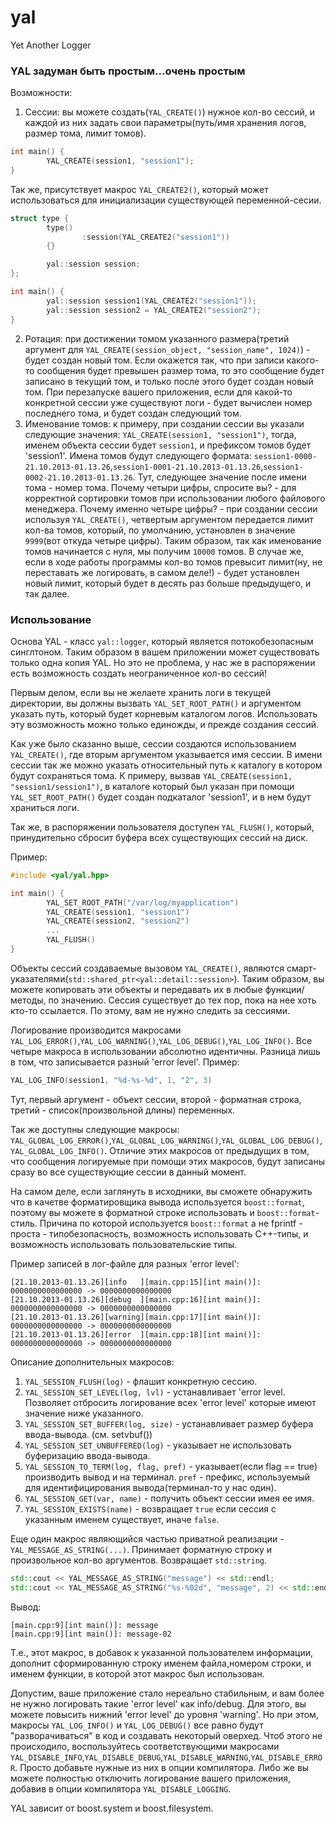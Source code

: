 yal
===

Yet Another Logger

### YAL задуман быть простым...очень простым

Возможности:

1. Сессии: вы можете создать(`YAL_CREATE()`) нужное кол-во сессий, и каждой из них задать свои параметры(путь/имя хранения логов, размер тома, лимит томов).
```cpp
int main() {
        YAL_CREATE(session1, "session1");
}
```
Так же, присутствует макрос `YAL_CREATE2()`, который может использоваться для инициализации существующей переменной-сесии.
```cpp
struct type {
        type()
                :session(YAL_CREATE2("session1"))
        {}

        yal::session session;
};
```
```cpp
int main() {
        yal::session session1(YAL_CREATE2("session1"));
        yal::session session2 = YAL_CREATE2("session2");
}
```

2. Ротация: при достижении томом указанного размера(третий аргумент для `YAL_CREATE(session_object, "session_name", 1024)`) - будет создан новый том. Если окажется так, что при записи какого-то сообщения будет превышен размер тома, то это сообщение будет записано в текущий том, и только после этого будет создан новый том. При перезапуске вашего приложения, если для какой-то конкретной сессии уже существуют логи - будет вычислен номер последнего тома, и будет создан следующий том.
3. Именование томов: к примеру, при создании сессии вы указали следующие значения: `YAL_CREATE(session1, "session1")`, тогда, именем объекта сессии будет `session1`, и префиксом томов будет 'session1'. Имена томов будут следующего формата: `session1-0000-21.10.2013-01.13.26`,`session1-0001-21.10.2013-01.13.26`,`session1-0002-21.10.2013-01.13.26`. Тут, следующее значение после имени тома - номер тома. Почему четыри цифры, спросите вы? - для корректной сортировки томов при использовании любого файлового менеджера. Почему именно четыре цифры? - при создании сессии используя `YAL_CREATE()`, четвертым аргументом передается лимит кол-ва томов, который, по умолчанию, установлен в значение `9999`(вот откуда четыре цифры). Таким образом, так как именование томов начинается с нуля, мы получим `10000` томов. В случае же, если в ходе работы программы кол-во томов превысит лимит(ну, не переставать же логировать, в самом деле!) - будет установлен новый лимит, который будет в десять раз больше предыдущего, и так далее.

### Использование

Основа YAL - класс `yal::logger`, который является потокобезопасным синглтоном. Таким образом в вашем приложении может существовать только одна копия YAL. Но это не проблема, у нас же в распоряжении есть возможность создать неограниченное кол-во сессий!

Первым делом, если вы не желаете хранить логи в текущей директории, вы должны вызвать `YAL_SET_ROOT_PATH()` и аргументом указать путь, который будет корневым каталогом логов. Использовать эту возможность можно только единожды, и прежде создания сессий.

Как уже было сказанно выше, сессии создаются использованием `YAL_CREATE()`, где вторым аргументом указывается имя сессии. В имени сессии так же можно указать относительный путь к каталогу в котором будут сохраняться тома. К примеру, вызвав `YAL_CREATE(session1, "session1/session1")`, в каталоге который был указан при помощи `YAL_SET_ROOT_PATH()` будет создан подкаталог 'session1', и в нем будут храниться логи.

Так же, в распоряжении пользователя доступен `YAL_FLUSH()`, который, принудительно сбросит буфера всех существующих сессий на диск.

Пример:
```cpp
#include <yal/yal.hpp>

int main() {
        YAL_SET_ROOT_PATH("/var/log/myapplication")
        YAL_CREATE(session1, "session1")
        YAL_CREATE(session2, "session2")
        ...
        YAL_FLUSH()
}
```

Объекты сессий создаваемые вызовом `YAL_CREATE()`, являются смарт-указателями(`std::shared_ptr<yal::detail::session>`). Таким образом, вы можете копировать эти объекты и передавать их в любые функции/методы, по значению. Сессия существует до тех пор, пока на нее хоть кто-то ссылается. По этому, вам не нужно следить за сессиями.

Логирование производится макросами `YAL_LOG_ERROR()`,`YAL_LOG_WARNING()`,`YAL_LOG_DEBUG()`,`YAL_LOG_INFO()`. Все четыре макроса в использовании абсолютно идентичны. Разница лишь в том, что записывается разный 'error level'.
Пример:
```cpp
YAL_LOG_INFO(session1, "%d-%s-%d", 1, "2", 3)
```

Тут, первый аргумент - объект сессии, второй - форматная строка, третий - список(произвольной длины) переменных.

Так же доступны следующие макросы: `YAL_GLOBAL_LOG_ERROR()`,`YAL_GLOBAL_LOG_WARNING()`,`YAL_GLOBAL_LOG_DEBUG()`,`YAL_GLOBAL_LOG_INFO()`. Отличие этих макросов от предыдущих в том, что сообщения логируемые при помощи этих макросов, будут записаны сразу во все существующие сессии в данный момент.

На самом деле, если заглянуть в исходники, вы сможете обнаружить что в качетве форматировщика вывода используется `boost::format`, поэтому вы можете в форматной строке использовать и `boost::format`-стиль.
Причина по которой используется `boost::format` а не fprintf - проста - типобезопасность, возможность использовать C++-типы, и возможность использовать пользовательские типы.

Пример записей в лог-файле для разных 'error level':
```
[21.10.2013-01.13.26][info   ][main.cpp:15][int main()]: 0000000000000000 -> 0000000000000000
[21.10.2013-01.13.26][debug  ][main.cpp:16][int main()]: 0000000000000000 -> 0000000000000000
[21.10.2013-01.13.26][warning][main.cpp:17][int main()]: 0000000000000000 -> 0000000000000000
[21.10.2013-01.13.26][error  ][main.cpp:18][int main()]: 0000000000000000 -> 0000000000000000
```

Описание дополнительных макросов:

1. `YAL_SESSION_FLUSH(log)` - флашит конкретную сессию.
2. `YAL_SESSION_SET_LEVEL(log, lvl)` - устанавливает 'error level. Позволяет отбросить логирование всех 'error level' которые имеют значение ниже указанного.
3. `YAL_SESSION_SET_BUFFER(log, size)` - устанавливает размер буфера ввода-вывода. (см. setvbuf())
4. `YAL_SESSION_SET_UNBUFFERED(log)` - указывает не использовать буферизацию ввода-вывода.
5. `YAL_SESSION_TO_TERM(log, flag, pref)` - указывает(если flag == true) производить вывод и на терминал. `pref` - префикс, используемый для идентифицирования вывода(терминал-то у нас один).
6. `YAL_SESSION_GET(var, name)` - получить объект сессии имея ее имя.
7. `YAL_SESSION_EXISTS(name)` - возвращает `true` если сессия с указанным именем существует, иначе `false`.

Еще один макрос являющийся частью приватной реализации - `YAL_MESSAGE_AS_STRING(...)`. Принимает форматную строку и произвольное кол-во аргументов. Возвращает `std::string`.
```cpp
std::cout << YAL_MESSAGE_AS_STRING("message") << std::endl;
std::cout << YAL_MESSAGE_AS_STRING("%s-%02d", "message", 2) << std::endl;
```
Вывод:
```
[main.cpp:9][int main()]: message
[main.cpp:9][int main()]: message-02
```
Т.е., этот макрос, в добавок к указанной пользователем информации, дополнит сформированную строку именем файла,номером строки, и именем функции, в которой этот макрос был использован.

Допустим, ваше приложение стало нереально стабильным, и вам более не нужно логировать такие 'error level' как info/debug. Для этого, вы можете повысить нижний 'error level' до уровня 'warning'. Но при этом, макросы `YAL_LOG_INFO()` и `YAL_LOG_DEBUG()` все равно будут "разворачиваться" в код и создавать некоторый оверхед. Чтоб этого не происходило, воспользуйтесь соответствующими макросами `YAL_DISABLE_INFO`,`YAL_DISABLE_DEBUG`,`YAL_DISABLE_WARNING`,`YAL_DISABLE_ERROR`. Просто добавьте нужные из них в опции компилятора.
Либо же вы можете полностью отключить логирование вашего приложения, добавив в опции компилятора `YAL_DISABLE_LOGGING`.

YAL зависит от boost.system и boost.filesystem.
